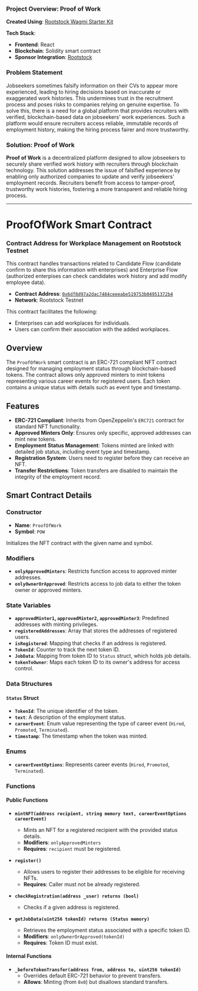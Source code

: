 ### Project Overview: Proof of Work

**Created Using**: [Rootstock Wagmi Starter Kit](https://dev.rootstock.io/developers/quickstart/wagmi/)

**Tech Stack**:
- **Frontend**: React
- **Blockchain**: Solidity smart contract
- **Sponsor Integration**: [Rootstock](https://dev.rootstock.io/)

### Problem Statement

Jobseekers sometimes falsify information on their CVs to appear more experienced, leading to hiring decisions based on inaccurate or exaggerated work histories. This undermines trust in the recruitment process and poses risks to companies relying on genuine expertise. To solve this, there is a need for a global platform that provides recruiters with verified, blockchain-based data on jobseekers’ work experiences. Such a platform would ensure recruiters access reliable, immutable records of employment history, making the hiring process fairer and more trustworthy.

### Solution: Proof of Work

**Proof of Work** is a decentralized platform designed to allow jobseekers to securely share verified work history with recruiters through blockchain technology. This solution addresses the issue of falsified experience by enabling only authorized companies to update and verify jobseekers' employment records. Recruiters benefit from access to tamper-proof, trustworthy work histories, fostering a more transparent and reliable hiring process.

--- 

# ProofOfWork Smart Contract

### Contract Address for Workplace Management on Rootstock Testnet

This contract handles transactions related to Candidate Flow (candidate confirm to share this information with enterprises) and Enterprise Flow (authorized enterpises can check candidates work history and add modify employee data).

- **Contract Address**: [`0x6df8d97a2dac7484ceeeabe519753b04951372b4`](https://explorer.testnet.rootstock.io/address/0x6df8d97a2dac7484ceeeabe519753b04951372b4)
- **Network**: Rootstock Testnet

This contract facilitates the following:
- Enterprises can add workplaces for individuals.
- Users can confirm their association with the added workplaces.

## Overview

The `ProofOfWork` smart contract is an ERC-721 compliant NFT contract designed for managing employment status through blockchain-based tokens. The contract allows only approved minters to mint tokens representing various career events for registered users. Each token contains a unique status with details such as event type and timestamp.

## Features

- **ERC-721 Compliant**: Inherits from OpenZeppelin's `ERC721` contract for standard NFT functionality.
- **Approved Minters Only**: Ensures only specific, approved addresses can mint new tokens.
- **Employment Status Management**: Tokens minted are linked with detailed job status, including event type and timestamp.
- **Registration System**: Users need to register before they can receive an NFT.
- **Transfer Restrictions**: Token transfers are disabled to maintain the integrity of the employment record.

## Smart Contract Details

### Constructor

- **Name**: `ProofOfWork`
- **Symbol**: `POW`

Initializes the NFT contract with the given name and symbol.

### Modifiers

- **`onlyApprovedMinters`**: Restricts function access to approved minter addresses.
- **`onlyOwnerOrApproved`**: Restricts access to job data to either the token owner or approved minters.

### State Variables

- **`approvedMinter1`, `approvedMinter2`, `approvedMinter3`**: Predefined addresses with minting privileges.
- **`registeredAddresses`**: Array that stores the addresses of registered users.
- **`isRegistered`**: Mapping that checks if an address is registered.
- **`TokenId`**: Counter to track the next token ID.
- **`JobData`**: Mapping from token ID to `Status` struct, which holds job details.
- **`tokenToOwner`**: Maps each token ID to its owner's address for access control.

### Data Structures

#### `Status` Struct

- **`TokenId`**: The unique identifier of the token.
- **`text`**: A description of the employment status.
- **`careerEvent`**: Enum value representing the type of career event (`Hired`, `Promoted`, `Terminated`).
- **`timestamp`**: The timestamp when the token was minted.

### Enums

- **`careerEventOptions`**: Represents career events (`Hired`, `Promoted`, `Terminated`).

### Functions

#### Public Functions

- **`mintNFT(address recipient, string memory text, careerEventOptions careerEvent)`**
  - Mints an NFT for a registered recipient with the provided status details.
  - **Modifiers**: `onlyApprovedMinters`
  - **Requires**: `recipient` must be registered.

- **`register()`**
  - Allows users to register their addresses to be eligible for receiving NFTs.
  - **Requires**: Caller must not be already registered.

- **`checkRegistration(address _user) returns (bool)`**
  - Checks if a given address is registered.

- **`getJobData(uint256 tokenId) returns (Status memory)`**
  - Retrieves the employment status associated with a specific token ID.
  - **Modifiers**: `onlyOwnerOrApproved(tokenId)`
  - **Requires**: Token ID must exist.

#### Internal Functions

- **`_beforeTokenTransfer(address from, address to, uint256 tokenId)`**
  - Overrides default ERC-721 behavior to prevent transfers.
  - **Allows**: Minting (from `0x0`) but disallows standard transfers.
